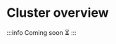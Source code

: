 ﻿---
sidebar_position: 4
description: The cluster overview shows your current state and resources for your cluster.
---

# Cluster overview

:::info
Coming soon ⏳
:::